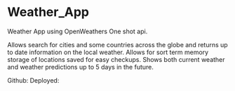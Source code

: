 # Weather_App
Weather App using OpenWeathers One shot api.

Allows search for cities and some countries across the globe and returns up to date information on the local weather.
Allows for sort term memory storage of locations saved for easy checkups.
Shows both current weather and weather predictions up to 5 days in the future.

Github:
Deployed:

